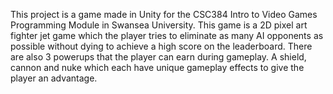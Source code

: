 This project is a game made in Unity for the CSC384 Intro to Video Games Programming Module in Swansea University. This game is a 2D pixel art fighter jet game which the player tries to eliminate as many AI opponents as possible without dying to achieve a high score on the leaderboard. There are also 3 powerups that the player can earn during gameplay. A shield, cannon and nuke which each have unique gameplay effects to give the player an advantage.

